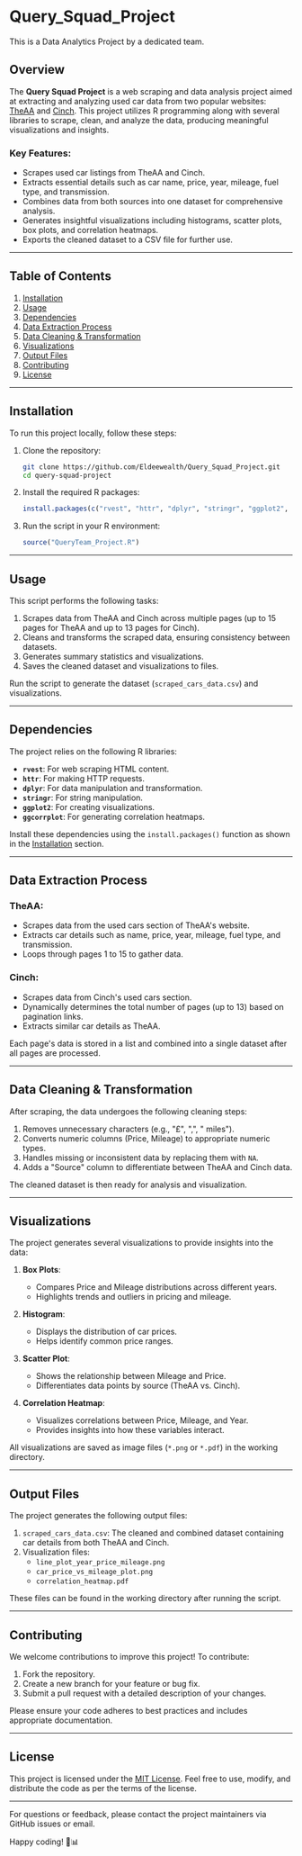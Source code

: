 # Query_Squad_Project
 This is a Data Analytics Project by a dedicated team.
## Overview

The **Query Squad Project** is a web scraping and data analysis project aimed at extracting and analyzing used car data from two popular websites: [TheAA](https://www.theaa.com) and [Cinch](https://www.cinch.co.uk). This project utilizes R programming along with several libraries to scrape, clean, and analyze the data, producing meaningful visualizations and insights.

### Key Features:
- Scrapes used car listings from TheAA and Cinch.
- Extracts essential details such as car name, price, year, mileage, fuel type, and transmission.
- Combines data from both sources into one dataset for comprehensive analysis.
- Generates insightful visualizations including histograms, scatter plots, box plots, and correlation heatmaps.
- Exports the cleaned dataset to a CSV file for further use.

---

## Table of Contents
1. [Installation](#installation)
2. [Usage](#usage)
3. [Dependencies](#dependencies)
4. [Data Extraction Process](#data-extraction-process)
5. [Data Cleaning & Transformation](#data-cleaning--transformation)
6. [Visualizations](#visualizations)
7. [Output Files](#output-files)
8. [Contributing](#contributing)
9. [License](#license)

---

## Installation

To run this project locally, follow these steps:

1. Clone the repository:
   ```bash
   git clone https://github.com/Eldeewealth/Query_Squad_Project.git
   cd query-squad-project
   ```

2. Install the required R packages:
   ```R
   install.packages(c("rvest", "httr", "dplyr", "stringr", "ggplot2", "ggcorrplot"))
   ```

3. Run the script in your R environment:
   ```R
   source("QueryTeam_Project.R")
   ```

---

## Usage

This script performs the following tasks:
1. Scrapes data from TheAA and Cinch across multiple pages (up to 15 pages for TheAA and up to 13 pages for Cinch).
2. Cleans and transforms the scraped data, ensuring consistency between datasets.
3. Generates summary statistics and visualizations.
4. Saves the cleaned dataset and visualizations to files.

Run the script to generate the dataset (`scraped_cars_data.csv`) and visualizations.

---

## Dependencies

The project relies on the following R libraries:
- **`rvest`**: For web scraping HTML content.
- **`httr`**: For making HTTP requests.
- **`dplyr`**: For data manipulation and transformation.
- **`stringr`**: For string manipulation.
- **`ggplot2`**: For creating visualizations.
- **`ggcorrplot`**: For generating correlation heatmaps.

Install these dependencies using the `install.packages()` function as shown in the [Installation](#installation) section.

---

## Data Extraction Process

### TheAA:
- Scrapes data from the used cars section of TheAA's website.
- Extracts car details such as name, price, year, mileage, fuel type, and transmission.
- Loops through pages 1 to 15 to gather data.

### Cinch:
- Scrapes data from Cinch's used cars section.
- Dynamically determines the total number of pages (up to 13) based on pagination links.
- Extracts similar car details as TheAA.

Each page's data is stored in a list and combined into a single dataset after all pages are processed.

---

## Data Cleaning & Transformation

After scraping, the data undergoes the following cleaning steps:
1. Removes unnecessary characters (e.g., "£", ",", " miles").
2. Converts numeric columns (Price, Mileage) to appropriate numeric types.
3. Handles missing or inconsistent data by replacing them with `NA`.
4. Adds a "Source" column to differentiate between TheAA and Cinch data.

The cleaned dataset is then ready for analysis and visualization.

---

## Visualizations

The project generates several visualizations to provide insights into the data:

1. **Box Plots**:
   - Compares Price and Mileage distributions across different years.
   - Highlights trends and outliers in pricing and mileage.

2. **Histogram**:
   - Displays the distribution of car prices.
   - Helps identify common price ranges.

3. **Scatter Plot**:
   - Shows the relationship between Mileage and Price.
   - Differentiates data points by source (TheAA vs. Cinch).

4. **Correlation Heatmap**:
   - Visualizes correlations between Price, Mileage, and Year.
   - Provides insights into how these variables interact.

All visualizations are saved as image files (`*.png` or `*.pdf`) in the working directory.

---

## Output Files

The project generates the following output files:
1. `scraped_cars_data.csv`: The cleaned and combined dataset containing car details from both TheAA and Cinch.
2. Visualization files:
   - `line_plot_year_price_mileage.png`
   - `car_price_vs_mileage_plot.png`
   - `correlation_heatmap.pdf`

These files can be found in the working directory after running the script.

---

## Contributing

We welcome contributions to improve this project! To contribute:
1. Fork the repository.
2. Create a new branch for your feature or bug fix.
3. Submit a pull request with a detailed description of your changes.

Please ensure your code adheres to best practices and includes appropriate documentation.

---

## License

This project is licensed under the [MIT License](LICENSE). Feel free to use, modify, and distribute the code as per the terms of the license.

---

For questions or feedback, please contact the project maintainers via GitHub issues or email.

Happy coding! 🚗📊

